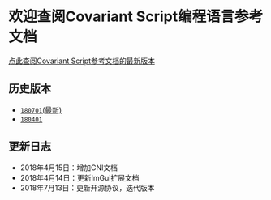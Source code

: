 # 欢迎查阅Covariant Script编程语言参考文档
[点此查阅Covariant Script参考文档的最新版本](http://covscript.org/docs/latest)
## 历史版本
+ [`180701`(最新)](http://covscript.org/docs/180701/content)
+ [`180401`](http://covscript.org/docs/180401/content)
## 更新日志
+ 2018年4月15日：增加CNI文档
+ 2018年4月14日：更新ImGui扩展文档
+ 2018年7月13日：更新开源协议，迭代版本